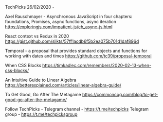TechPicks 26/02/2020 -

Axel Rauschmayer - Asynchronous JavaScript in four chapters: foundations, Promises, async functions, async iteration
https://exploringjs.com/impatient-js/ch_async-js.html

React context vs Redux in 2020
https://gist.github.com/slikts/57ff1acdb6f5b2ea075b701d1daf896d

Temporal - a proposal that provides standard objects and functions for working with dates and times
https://github.com/tc39/proposal-temporal

When CSS Blocks
https://timkadlec.com/remembers/2020-02-13-when-css-blocks/

An Intuitive Guide to Linear Algebra
https://betterexplained.com/articles/linear-algebra-guide/

To Get Good, Go After The Metagame
https://commoncog.com/blog/to-get-good-go-after-the-metagame/

Follow TechPicks -
Telegram channel - https://t.me/techpicks
Telegram group - https://t.me/techpicksgroup